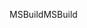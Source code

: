 <span data-ttu-id="94136-101">MSBuild</span><span class="sxs-lookup"><span data-stu-id="94136-101">MSBuild</span></span>